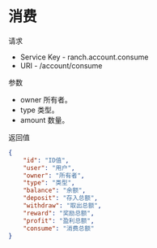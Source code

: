 # 消费

请求
- Service Key - ranch.account.consume
- URI - /account/consume

参数
- owner 所有者。
- type 类型。
- amount 数量。

返回值
```json
{
    "id": "ID值",
    "user": "用户",
    "owner": "所有者",
    "type": "类型",
    "balance": "余额",
    "deposit": "存入总额",
    "withdraw": "取出总额",
    "reward": "奖励总额",
    "profit": "盈利总额",
    "consume": "消费总额"
}
```

